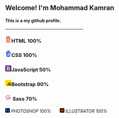 <img width="80px" height="auto" src="https://avatars.githubusercontent.com/u/87272038?v=4" alt="">
<h2 align="left">Welcome! I'm Mohammad Kamran</h2>
<h4>This is a my github profile.</h4>
<hr width="50%">
<h3><img width="20px" height="auto" src="./assets/images/html-5.png" alt="">HTML 100%</h3>
<h3><img width="20px" height="auto" src="./assets/images/css-3.png" alt="">CSS 100%</h3>
<h3><img width="20px" height="auto" src="./assets/images/bootstrap.png" alt="">JavaScript 50%</h3>
<h3><img width="20px" height="auto" src="./assets/images/js.png" alt="">Bootstrap 90%</h3>
<h3><img width="20px" height="auto" src="./assets/images/sass.png" alt=""> Sass 70%</h3>
<h6><img width="15px" height="auto" src="./assets/images/photoshop.png" alt=""> PHOTOSHOP 100% &nbsp&nbsp&nbsp&nbsp&nbsp <img width="15px" height="auto" src="./assets/images/illustrator.png" alt=""> ILLUSTRATOR 100%</h6>


    

